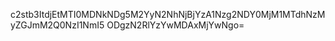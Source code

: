 c2stb3ItdjEtMTI0MDNkNDg5M2YyN2NhNjBjYzA1Nzg2NDY0MjM1MTdhNzMyZGJmM2Q0NzI1NmI5
ODgzN2RlYzYwMDAxMjYwNgo=